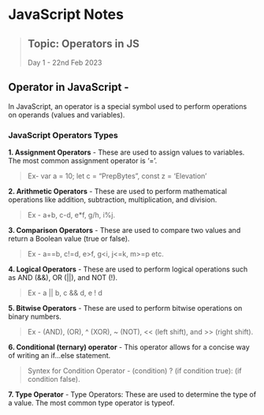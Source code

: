 # JavaScript Notes

> ## Topic: Operators in JS
> Day 1 - 22nd Feb 2023

## Operator in JavaScript - 
In JavaScript, an operator is a special symbol used to perform operations on operands (values and variables).

### JavaScript Operators Types
**1. Assignment Operators** - These are used to assign values to variables. The most common assignment operator is ‘=’.
> Ex- var a = 10; let c = “PrepBytes”, const z = ‘Elevation’

**2. Arithmetic Operators** - These are used to perform mathematical operations like addition, subtraction, multiplication, and division.
> Ex - a+b, c-d, e*f, g/h, i%j.

**3. Comparison Operators** -  These are used to compare two values and return a Boolean value (true or false).
> Ex - a==b, c!=d, e>f, g<i, j<=k, m>=p etc.

**4. Logical Operators** - These are used to perform logical operations such as AND (&&), OR (||), and NOT (!).
> Ex - a || b, c && d, e ! d

**5. Bitwise Operators** - These are used to perform bitwise operations on binary numbers. 
> Ex - (AND), (OR), ^ (XOR), ~ (NOT), << (left shift), and >> (right shift).

**6. Conditional (ternary) operator** - This operator allows for a concise way of writing an if...else statement. 
> Syntex for Condition Operator - (condition) ? (if condition true): (if condition false).

**7. Type Operator** - Type Operators: These are used to determine the type of a value. The most common type operator is typeof.